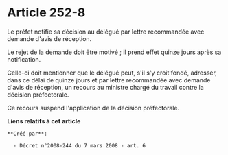 # Article 252-8

Le préfet notifie sa décision au délégué par lettre recommandée avec demande d'avis de réception. 

Le rejet de la demande doit être motivé ; il prend effet quinze jours après sa notification. 

Celle-ci doit mentionner que le délégué peut, s'il s'y croit fondé, adresser, dans ce délai de quinze jours et par lettre
recommandée avec demande d'avis de réception, un recours au ministre chargé du travail contre la décision préfectorale. 

Ce recours suspend l'application de la décision préfectorale.

**Liens relatifs à cet article**

	**Créé par**:

	  - Décret n°2008-244 du 7 mars 2008 - art. 6
